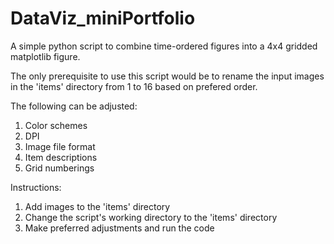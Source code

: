 # DataViz_miniPortfolio
A simple python script to combine time-ordered figures into a 4x4 gridded matplotlib figure.

The only prerequisite to use this script would be to rename the input images in the 'items' directory
from 1 to 16 based on prefered order.

The following can be adjusted:

1. Color schemes
2. DPI
3. Image file format
4. Item descriptions
5. Grid numberings

Instructions:

1. Add images to the 'items' directory
2. Change the script's working directory to the 'items' directory
3. Make preferred adjustments and run the code

